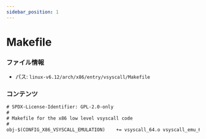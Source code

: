 ```yaml
---
sidebar_position: 1
---
```

# Makefile

### ファイル情報

- パス: `linux-v6.12/arch/x86/entry/vsyscall/Makefile`

### コンテンツ

```txt
# SPDX-License-Identifier: GPL-2.0-only
#
# Makefile for the x86 low level vsyscall code
#
obj-$(CONFIG_X86_VSYSCALL_EMULATION)	+= vsyscall_64.o vsyscall_emu_64.o


```
